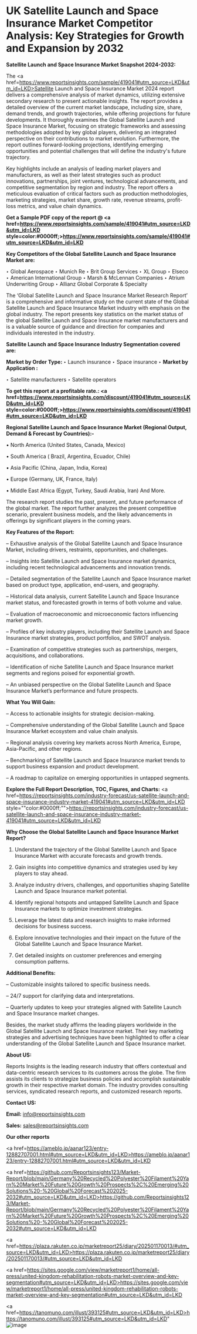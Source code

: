 # UK Satellite Launch and Space Insurance Market Competitor Analysis: Key Strategies for Growth and Expansion by 2032

<strong>Satellite Launch and Space Insurance Market Snapshot 2024-2032:</strong>

The <a href=https://www.reportsinsights.com/sample/419041#utm_source=LKD&utm_id=LKD>Satellite Launch and Space Insurance Market 2024 report</a> delivers a comprehensive analysis of market dynamics, utilizing extensive secondary research to present actionable insights. The report provides a detailed overview of the current market landscape, including size, share, demand trends, and growth trajectories, while offering projections for future developments. It thoroughly examines the Global Satellite Launch and Space Insurance Market, focusing on strategic frameworks and assessing methodologies adopted by key global players, delivering an integrated perspective on their contributions to market evolution. Furthermore, the report outlines forward-looking projections, identifying emerging opportunities and potential challenges that will define the industry's future trajectory.

Key highlights include an analysis of leading market players and manufacturers, as well as their latest strategies such as product innovations, partnerships, joint ventures, technological advancements, and competitive segmentation by region and industry. The report offers a meticulous evaluation of critical factors such as production methodologies, marketing strategies, market share, growth rate, revenue streams, profit-loss metrics, and value chain dynamics.

<strong>Get a Sample PDF copy of the report @ <a href=https://www.reportsinsights.com/sample/419041#utm_source=LKD&utm_id=LKD style=color:#0000ff;>https://www.reportsinsights.com/sample/419041#utm_source=LKD&utm_id=LKD</a></strong>

<strong>Key Competitors of the Global Satellite Launch and Space Insurance Market are:</strong>

‣ Global Aerospace
‣ Munich Re
‣ Brit Group Services
‣ XL Group
‣ Elseco
‣ American International Group
‣ Marsh & McLennan Companies
‣ Atrium Underwriting Group
‣ Allianz Global Corporate & Specialty

The ‘Global Satellite Launch and Space Insurance Market Research Report’ is a comprehensive and informative study on the current state of the Global Satellite Launch and Space Insurance Market industry with emphasis on the global industry. The report presents key statistics on the market status of the global Satellite Launch and Space Insurance market manufacturers and is a valuable source of guidance and direction for companies and individuals interested in the industry.

<strong>Satellite Launch and Space Insurance Industry Segmentation covered are:</strong>

<strong>Market by Order Type: </strong>
‣ Launch insurance
‣ Space insurance
‣ 
<strong>Market by Application :</strong>

‣ Satellite manufacturers
‣ Satellite operators

<strong>To get this report at a profitable rate.: <a href=https://www.reportsinsights.com/discount/419041#utm_source=LKD&utm_id=LKD style=color:#0000ff;>https://www.reportsinsights.com/discount/419041#utm_source=LKD&utm_id=LKD</a></strong>

<strong>Regional Satellite Launch and Space Insurance Market (Regional Output, Demand &amp; Forecast by Countries):-</strong>

• North America (United States, Canada, Mexico)

• South America ( Brazil, Argentina, Ecuador, Chile)

• Asia Pacific (China, Japan, India, Korea)

• Europe (Germany, UK, France, Italy)

• Middle East Africa (Egypt, Turkey, Saudi Arabia, Iran) And More.

The research report studies the past, present, and future performance of the global market. The report further analyzes the present competitive scenario, prevalent business models, and the likely advancements in offerings by significant players in the coming years.

<strong>Key Features of the Report:</strong>

– Exhaustive analysis of the Global Satellite Launch and Space Insurance Market, including drivers, restraints, opportunities, and challenges.

– Insights into Satellite Launch and Space Insurance market dynamics, including recent technological advancements and innovation trends.

– Detailed segmentation of the Satellite Launch and Space Insurance market based on product type, application, end-users, and geography.

– Historical data analysis, current Satellite Launch and Space Insurance market status, and forecasted growth in terms of both volume and value.

– Evaluation of macroeconomic and microeconomic factors influencing market growth.

– Profiles of key industry players, including their Satellite Launch and Space Insurance market strategies, product portfolios, and SWOT analysis.

– Examination of competitive strategies such as partnerships, mergers, acquisitions, and collaborations.

– Identification of niche Satellite Launch and Space Insurance market segments and regions poised for exponential growth.

– An unbiased perspective on the Global Satellite Launch and Space Insurance Market’s performance and future prospects.

<strong>What You Will Gain:</strong>

– Access to actionable insights for strategic decision-making.

– Comprehensive understanding of the Global Satellite Launch and Space Insurance Market ecosystem and value chain analysis.

– Regional analysis covering key markets across North America, Europe, Asia-Pacific, and other regions.

– Benchmarking of Satellite Launch and Space Insurance market trends to support business expansion and product development.

– A roadmap to capitalize on emerging opportunities in untapped segments.

<strong>Explore the Full Report Description, TOC, Figures, and Charts:</strong>
<a href=https://reportsinsights.com/industry-forecast/us-satellite-launch-and-space-insurance-industry-market-419041#utm_source=LKD&utm_id=LKD style=""color:#0000ff;"">https://reportsinsights.com/industry-forecast/us-satellite-launch-and-space-insurance-industry-market-419041#utm_source=LKD&utm_id=LKD</a>

<strong>Why Choose the Global Satellite Launch and Space Insurance Market Report?</strong>

1. Understand the trajectory of the Global Satellite Launch and Space Insurance Market with accurate forecasts and growth trends.

2. Gain insights into competitive dynamics and strategies used by key players to stay ahead.

3. Analyze industry drivers, challenges, and opportunities shaping Satellite Launch and Space Insurance market potential.

4. Identify regional hotspots and untapped Satellite Launch and Space Insurance markets to optimize investment strategies.

5. Leverage the latest data and research insights to make informed decisions for business success.

6. Explore innovative technologies and their impact on the future of the Global Satellite Launch and Space Insurance Market.

7. Get detailed insights on customer preferences and emerging consumption patterns.

<strong>Additional Benefits:</strong>

– Customizable insights tailored to specific business needs.

– 24/7 support for clarifying data and interpretations.

– Quarterly updates to keep your strategies aligned with Satellite Launch and Space Insurance market changes.

Besides, the market study affirms the leading players worldwide in the Global Satellite Launch and Space Insurance market. Their key marketing strategies and advertising techniques have been highlighted to offer a clear understanding of the Global Satellite Launch and Space Insurance market.

<strong><strong>About US</strong>:</strong>

Reports Insights is the leading research industry that offers contextual and data-centric research services to its customers across the globe. The firm assists its clients to strategize business policies and accomplish sustainable growth in their respective market domain. The industry provides consulting services, syndicated research reports, and customized research reports.

<strong>Contact US:</strong>

<p class=><b>Email:</b> <a href=mailto:info@reportsinsights.com>info@reportsinsights.com</a></p>
<p class=><b>Sales:</b> <a href=mailto:sales@reportsinsights.com>sales@reportsinsights.com</a></p>

<strong>Our other reports</strong>

<a href=https://ameblo.jp/aanar123/entry-12882707001.html#utm_source=LKD&utm_id=LKD>https://ameblo.jp/aanar123/entry-12882707001.html#utm_source=LKD&utm_id=LKD</a>

<a href=https://github.com/Reportsinsights123/Market-Report/blob/main/Germany%20Recycled%20Polyester%20Filament%20Yarn%20Market%20Future%20Growth%20Prospects%2C%20Emerging%20Solutions%20-%20Global%20Forecast%202025-2032#utm_source=LKD&utm_id=LKD>https://github.com/Reportsinsights123/Market-Report/blob/main/Germany%20Recycled%20Polyester%20Filament%20Yarn%20Market%20Future%20Growth%20Prospects%2C%20Emerging%20Solutions%20-%20Global%20Forecast%202025-2032#utm_source=LKD&utm_id=LKD</a>

<a href=https://plaza.rakuten.co.jp/marketreport25/diary/202501170013/#utm_source=LKD&utm_id=LKD>https://plaza.rakuten.co.jp/marketreport25/diary/202501170013/#utm_source=LKD&utm_id=LKD</a>

<a href=https://sites.google.com/view/marketreport1/home/all-press/united-kingdom-rehabilitation-robots-market-overview-and-key-segmentation#utm_source=LKD&utm_id=LKD>https://sites.google.com/view/marketreport1/home/all-press/united-kingdom-rehabilitation-robots-market-overview-and-key-segmentation#utm_source=LKD&utm_id=LKD</a>

<a href=https://tanomuno.com/illust/393125#utm_source=LKD&utm_id=LKD>https://tanomuno.com/illust/393125#utm_source=LKD&utm_id=LKD</a>"
![image](https://github.com/user-attachments/assets/ed95e007-7e07-49e9-8f47-6d2ef7fd6836)
